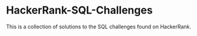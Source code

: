 # HackerRank-SQL-Challenges
This is a collection of solutions to the SQL challenges found on HackerRank.

